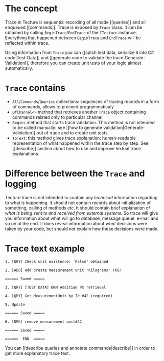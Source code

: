 # The concept

Trace in Tecture is sequential recording of all made [[queries]]  and all enqueued [[commands]]. Trace is exposed by `Trace` class. It can be obtained by calling `BeginTrace`/`EndTrace` of the `ITecture` instance. Everything that happened between `BeginTrace` and `EndTrace` will be reflected within trace.

Using information from `Trace` you can [[catch test data, serialize it into C# code|Test-Data]] and [[generate code to validate the trace|Generate-Validation]], therefore you can create unit tests of your logic almost automatically.

# `Trace` contains

- `All`/`Commands`/`Queries` collections: sequences of tracing records in a form of commands, allows to proceed programmaticaly
- `OfChannel<>` method that retrieves another `Trace` object containing commands related only to particular channel
- `Begins` method that starts trace validation. This method is not intended to be called manually: see [[how to generate validation|Generate-Validation]] out of trace and to create unit tests
- `ToText`: this method gives trace explanation: human-readable representation of what happened within the trace step by step. See [[describe]] section about how to use and improve textual trace explanations.

# Difference between the `Trace` and logging

Tecture trace is not intended to contain any *technical* information regarding to what is happening. It should not contain records about initialization of something, calling of methods etc. It should contain brief explanation of *what is being _sent to_ and _received from_ external systems*. So trace will give you information about what will go to database, message queue, e-mail and so on at the end. It does reveal information about *what* decisions were taken by your code, but should *not* explain how these decisions were made. 

# Trace text example

```
1. [QRY] Check unit existence: 'False' obtained

2. [ADD] Add create measurement unit 'Kilograms' (kG)

====== Saved =====

3. [QRY] [TEST DATA] ORM Addition PK retrieval

4. [QRY] Get MeasurementUnit by Id #42 (required)

5. Update 

====== Saved =====

6. [DPK] remove measurement unit#42

====== Saved =====

======  END  =====
```

You can [[describe queries and annotate commands|describe]] in order to get more explanatory trace text.